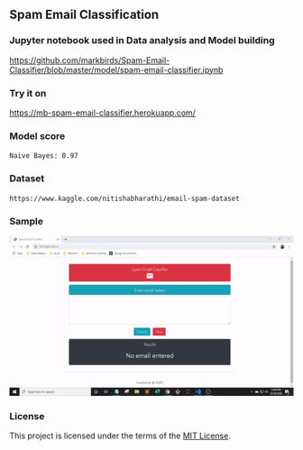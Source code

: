 ## Spam Email Classification

### Jupyter notebook used in Data analysis and Model building
https://github.com/markbirds/Spam-Email-Classifier/blob/master/model/spam-email-classifier.ipynb

### Try it on
https://mb-spam-email-classifier.herokuapp.com/

### Model score
```
Naive Bayes: 0.97
```

### Dataset
```
https://www.kaggle.com/nitishabharathi/email-spam-dataset
```

### Sample

![screenshot1](server/screenshots/sample.gif)


### License

This project is licensed under the terms of the [MIT License](LICENSE).

